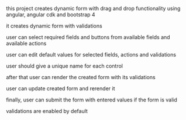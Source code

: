 
this project creates dynamic form with drag and drop functionality using angular, angular cdk and bootstrap 4

it creates dynamic form with validations

user can select required fields and buttons from available fields and available actions

user can edit default values for selected fields, actions and validations

user should give a unique name for each control

after that user can render the created form with its validations

user can update created form and rerender it

finally, user can submit the form with entered values if the form is valid

validations are enabled by default
